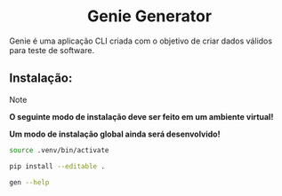 <h1 align="center">Genie Generator</h1>

Genie é uma aplicação CLI criada com o objetivo de criar dados válidos para teste de software.

## Instalação:

> [!NOTE]
> **O seguinte modo de instalação deve ser feito em um ambiente virtual!**
>
> **Um modo de instalação global ainda será desenvolvido!**

```bash
source .venv/bin/activate

pip install --editable .

gen --help
```
